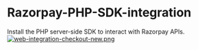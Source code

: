 # Razorpay-PHP-SDK-integration
Install the PHP server-side SDK to interact with Razorpay APIs.
[![web-integration-checkout-new.png](https://i.postimg.cc/wM7FgdwK/web-integration-checkout-new.png)](https://postimg.cc/SYbcfH0V)
